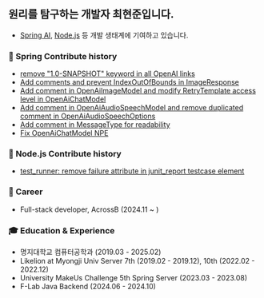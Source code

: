 ## 원리를 탐구하는 개발자 최현준입니다.
- [Spring AI](https://docs.spring.io/spring-ai/reference/), [Node.js](https://github.com/nodejs/node) 등 개발 생태계에 기여하고 있습니다.

### 🌱 Spring Contribute history
* [remove "1.0-SNAPSHOT" keyword in all OpenAI links](https://github.com/spring-projects/spring-ai/pull/1575)
* [Add comments and prevent IndexOutOfBounds in ImageResponse](https://github.com/spring-projects/spring-ai/pull/745)
* [Add comment in OpenAiImageModel and modify RetryTemplate access level in OpenAiChatModel](https://github.com/spring-projects/spring-ai/pull/756)
* [Add comment in OpenAiAudioSpeechModel and remove duplicated comment in OpenAiAudioSpeechOptions](https://github.com/spring-projects/spring-ai/pull/932)
* [Add comment in MessageType for readability](https://github.com/spring-projects/spring-ai/pull/1000)
* [Fix OpenAiChatModel NPE](https://github.com/spring-projects/spring-ai/pull/975)

### 🚀 Node.js Contribute history
* [test_runner: remove failure attribute in junit_report testcase element](https://github.com/nodejs/node/pull/59685)

### 💼 Career
* Full-stack developer, AcrossB (2024.11 ~ )

### 🎓 Education & Experience
* 명지대학교 컴퓨터공학과 (2019.03 - 2025.02)
* Likelion at Myongji Univ Server 7th (2019.02 - 2019.12), 10th (2022.02 - 2022.12)
* University MakeUs Challenge 5th Spring Server (2023.03 - 2023.08)
* F-Lab Java Backend (2024.06 - 2024.10)
